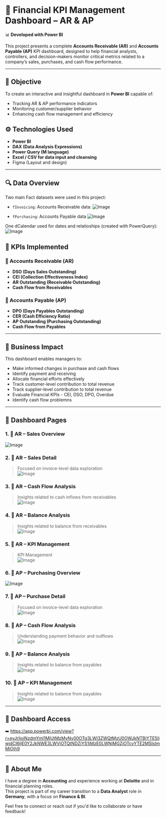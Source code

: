 # 💼 Financial KPI Management Dashboard – AR & AP  
📊 **Developed with Power BI**

This project presents a complete **Accounts Receivable (AR)** and **Accounts Payable (AP)** KPI dashboard, designed to help financial analysts, controllers, and decision-makers monitor critical metrics related to a company’s sales, purchases, and cash flow performance.

---

## 📌 Objective  
To create an interactive and insightful dashboard in **Power BI** capable of:
- Tracking AR & AP performance indicators  
- Monitoring customer/supplier behavior  
- Enhancing cash flow management and efficiency

## ⚙️ Technologies Used  
- **Power BI**  
- **DAX (Data Analysis Expressions)**  
- **Power Query (M language)**  
- **Excel / CSV for data input and cleansing**
- Figma (Layout and design)

---


## 🔍 Data Overview  
Two main Fact datasets were used in this project: 
- `fInvoicing`: Accounts Receivable data:
![Image](https://github.com/user-attachments/assets/fa460ada-54a4-45ad-aa84-51dcefe4ea65)

- `fPurchasing`: Accounts Payable data
![Image](https://github.com/user-attachments/assets/b7642d6b-774f-4f7d-9758-d7b7f4ff02a9)

One dCalendar used for dates and relatioships (created with PowerQuery):
![Image](https://github.com/user-attachments/assets/0e94e430-30ca-488d-bd71-02101b923e71)

 
## 🧠 KPIs Implemented  
### 📌 Accounts Receivable (AR)
- **DSO (Days Sales Outstanding)**  
- **CEI (Collection Effectiveness Index)**  
- **AR Outstanding (Receivable Outstanding)**  
- **Cash Flow from Receivables**  

### 📌 Accounts Payable (AP)
- **DPO (Days Payables Outstanding)**  
- **CER (Cash Efficiency Ratio)**  
- **AP Outstanding (Purchasing Outstanding)**  
- **Cash Flow from Payables**

---

## 🧠 Business Impact

This dashboard enables managers to:

- Make informed changes in purchase and cash flows
- Identify payment and receiving
- Allocate financial efforts effectively
- Track customer-level contribution to total revenue
- Track supplier-level contribution to total revenue
- Evaluate Financial KPIs - CEI, DSO, DPO, Overdue
- Identify cash flow problemns

---

## 📁 Dashboard Pages

### 1. 📄 AR – Sales Overview  
![Image](https://github.com/user-attachments/assets/40ff43d0-dbbd-474e-ac81-74c01daee0b8)

### 2. 📄 AR – Sales Detail  
> Focused on invoice-level data exploration  
![Image](https://github.com/user-attachments/assets/9a2b2535-bfc9-48f2-9ee7-aca3d7a13427)

### 3. 📄 AR – Cash Flow Analysis  
> Insights related to cash inflows from receivables  
![Image](https://github.com/user-attachments/assets/52553cf3-a73e-457e-918e-4d11d15a079a)

### 4. 📄 AR – Balance Analysis  
> Insights related to balance from receivables  
![Image](https://github.com/user-attachments/assets/216429e6-5c49-49ff-821b-9094d7c07904)

### 5. 📄 AR – KPI Management
> KPI Management  
![Image](https://github.com/user-attachments/assets/88ba3b0d-847e-422d-8110-637041fb7487)

### 6. 📄 AP – Purchasing Overview  
![Image](https://github.com/user-attachments/assets/a65dcbdf-41cc-455e-89d3-8503b6505d99)

### 7. 📄 AP – Purchase Detail  
> Focused on invoice-level data exploration  
![Image](https://github.com/user-attachments/assets/2b12b425-eaa4-4449-81e4-bb2dfcb68c88)

### 8. 📄 AP – Cash Flow Analysis  
> Understanding payment behavior and outflows  
![Image](https://github.com/user-attachments/assets/041454b7-e0eb-4be2-937c-8f80fb93eae9)

### 9. 📄 AP – Balance Analysis  
> Insights related to balance from payables  
![Image](https://github.com/user-attachments/assets/0dfde55a-2a67-4f55-aa9d-d47b2b2b3c80)

### 10. 📄 AP – KPI Management  
> Insights related to balance from payables  
![Image](https://github.com/user-attachments/assets/1c30f89d-4ca8-4cad-9e22-8fd15728a035)

---



## 🔗 Dashboard Access  
➡️ https://app.powerbi.com/view?r=eyJrIjoiNzdmYmI1MjUtMzMyNy00OTg3LWI3ZWQtMzU0OWJkNTBjYTE5IiwidCI6IjE0Y2JkNWE3LWVjOTQtNDZiYS1iMzE0LWNjMGZjOTcyYTE2MSIsImMiOjh9

---





## 👤 About Me  
I have a degree in **Accounting** and experience working at **Deloitte** and in financial planning roles.  
This project is part of my career transition to a **Data Analyst** role in **Germany**, with a focus on **Finance & BI**.

Feel free to connect or reach out if you'd like to collaborate or have feedback!
